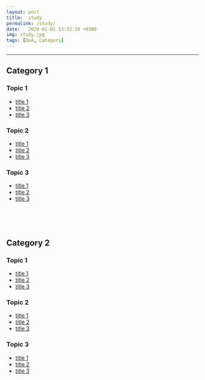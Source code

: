 ```yaml
---
layout: post
title:  study
permalink: /study/
date:   2020-01-01 13:32:20 +0300
img: study.jpg
tags: [DoA, Category]
---
```


---

## Category 1
### Topic 1

- <a href="https://userdoa.github.io/">title 1</a>
- <a href="https://userdoa.github.io/">title 2</a>
- <a href="https://userdoa.github.io/">title 3</a>

### Topic 2

- <a href="https://userdoa.github.io/">title 1</a>
- <a href="https://userdoa.github.io/">title 2</a>
- <a href="https://userdoa.github.io/">title 3</a>

### Topic 3

- <a href="https://userdoa.github.io/">title 1</a>
- <a href="https://userdoa.github.io/">title 2</a>
- <a href="https://userdoa.github.io/">title 3</a>

<br><br><br>

## Category 2
### Topic 1

- <a href="https://userdoa.github.io/">title 1</a>
- <a href="https://userdoa.github.io/">title 2</a>
- <a href="https://userdoa.github.io/">title 3</a>

### Topic 2

- <a href="https://userdoa.github.io/">title 1</a>
- <a href="https://userdoa.github.io/">title 2</a>
- <a href="https://userdoa.github.io/">title 3</a>

### Topic 3

- <a href="https://userdoa.github.io/">title 1</a>
- <a href="https://userdoa.github.io/">title 2</a>
- <a href="https://userdoa.github.io/">title 3</a>

<br><br><br>

